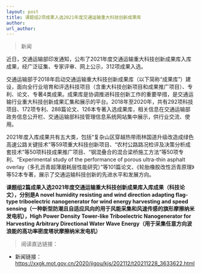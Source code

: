 ```yaml
---
layout: post
title: 课题组2项成果入选2021年度交通运输重大科技创新成果库
author: 
url_author: 
---
```


> 新闻

近日，交通运输部印发通知，公布了2021年度交通运输重大科技创新成果库入库成果，经广泛征集、专家评审、网上公示，312项成果入选。

交通运输部于2018年启动交通运输重大科技创新成果库（以下简称“成果库”）建设，面向全行业培育和评选科技项目（含重大科技创新项目和成果推广项目）、专利、论文、专著4类成果。成果库是协调推进科技创新工作的重要举措，是交通运输行业重大科技创新成果汇集和展示的平台。2018年至2020年，共有292项科技项目、172项专利、288篇论文、126本专著入选成果库，相关信息在交通运输部政务信息公开栏、交通运输部科技管理信息系统网站集中展示，供行业交流、使用。

2021年度入库成果共有五大类，包括“复杂山区穿越热带雨林国道升级改造成绿色高速公路关键技术”等59项重大科技创新项目、“农村公路路况检评及决策分析成套技术”等50项科技成果推广项目、“钢混叠合的混合梁桥施工方法”等50项专利、“Experimental study of the performance of porous ultra-thin asphalt overlay（多孔沥青超薄磨耗层性能研究）”等101篇论文、《轮胎橡胶改性沥青原理》等52本专著，展示了交通运输科技创新的先进水平和发展方向。

**课题组2篇成果入选2021年度交通运输重大科技创新成果库入库成果（科技论文），分别是A novel humidity resisting and wind direction adapting flag-type triboelectric nanogenerator for wind energy harvesting and speed sensing（一种新型防潮且自适应风向的用于风能采集和风速传感的旗形摩擦纳米发电机），High Power Density Tower-like Triboelectric Nanogenerator for Harvesting Arbitrary Directional Water Wave Energy（用于采集任意方向波浪能的高功率密度塔状摩擦纳米发电机）**

> 阅读直达链接：

- 新闻链接：https://xxgk.mot.gov.cn/2020/jigou/kjs/202112/t20211228_3633622.html
